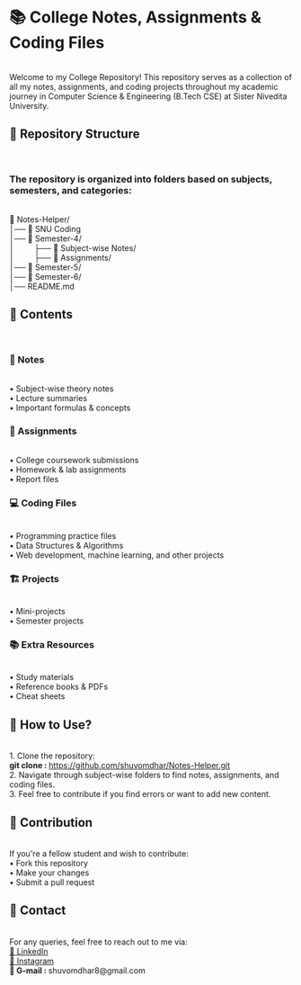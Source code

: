 <h1> 📚 College Notes, Assignments & Coding Files </h1>
<br>
Welcome to my College Repository! This repository serves as a collection of all my notes, assignments, and coding projects throughout my academic journey in Computer Science & Engineering (B.Tech CSE) at Sister Nivedita University.
<br>

<h2> 📂 Repository Structure </h2>
<br>
<h3> The repository is organized into folders based on subjects, semesters, and categories: </h3>
<br>
📁 Notes-Helper/<br>
│── 📁 SNU Coding<br>
│── 📂 Semester-4/<br>
│&nbsp;&nbsp;&nbsp;&nbsp;&nbsp;&nbsp;&nbsp;&nbsp;    ├── 📂 Subject-wise Notes/<br>
│&nbsp;&nbsp;&nbsp;&nbsp;&nbsp;&nbsp;&nbsp;&nbsp;         ├── 📂 Assignments/<br>
│── 📂 Semester-5/<br>
│── 📂 Semester-6/<br>
│── README.md<br>

<h2> 📜 Contents </h2>
<br>
<h3> 📝 Notes </h3>
<br>
• Subject-wise theory notes
<br>
• Lecture summaries
<br>
• Important formulas & concepts
<br>

<h3> 📑 Assignments </h3>
<br>
• College coursework submissions
<br>
• Homework & lab assignments
<br>
• Report files
<br>

<h3> 💻 Coding Files </h3>
<br>
• Programming practice files
<br>
• Data Structures & Algorithms
<br>
• Web development, machine learning, and other projects
<br>

<h3> 🏗️ Projects </h3>
<br>
• Mini-projects
<br>
• Semester projects
<br>

<h3> 📚 Extra Resources </h3>
<br>
• Study materials
<br>
• Reference books & PDFs
<br>
• Cheat sheets
<br>

<h2> 🚀 How to Use? </h2>
<br>
1. Clone the repository:<br>
   <strong>git clone :&nbsp;</strong><a href="https://github.com/shuvomdhar/Notes-Helper.git" target="_blank">https://github.com/shuvomdhar/Notes-Helper.git</a>
   <br>
2. Navigate through subject-wise folders to find notes, assignments, and coding files.
   <br>
3. Feel free to contribute if you find errors or want to add new content.
   <br>

<h2> 📌 Contribution </h2>
<br>
If you're a fellow student and wish to contribute:
<br>
• Fork this repository
<br>
• Make your changes
<br>
• Submit a pull request
<br>

<h2> 📧 Contact </h2>
<br>
For any queries, feel free to reach out to me via:
<br>
<a href="linkedin.com/in/shuvom-dhar" target="_blank">🔗 LinkedIn</a>
<br>
<a href="https://www.instagram.com/shuvom_dhar_/" target="_blank">🔗 Instagram</a>
<br>
<strong>📨 G-mail :&nbsp;</strong>shuvomdhar8@gmail.com
